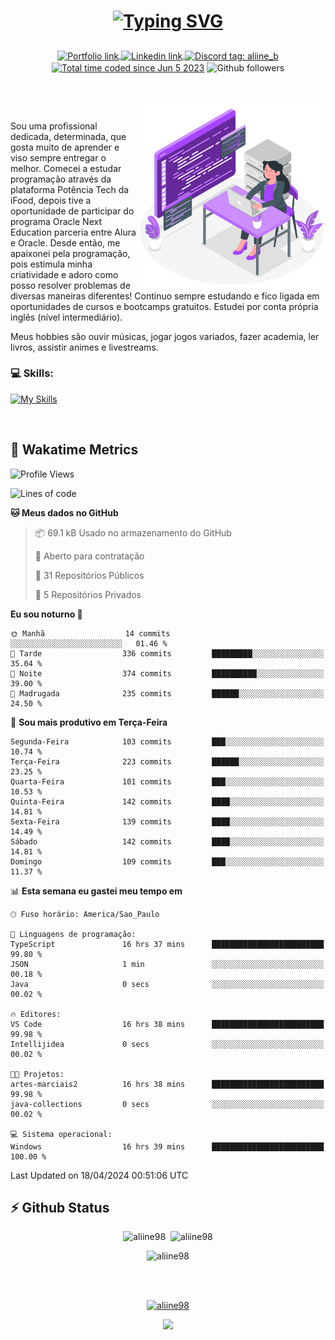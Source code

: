 # <p align = "center"><a href="https://git.io/typing-svg"><img src="https://readme-typing-svg.demolab.com?font=Nova+Mono&size=28&duration=4000&pause=1000&color=980DE6&vCenter=true&random=false&width=480&lines=%E2%9C%A8Ol%C3%A1%2C+sou+Aline+Bevilacqua;%E2%9C%A8Desenvolvedora+Web+Frontend!" alt="Typing SVG" /></a></p>

<p align = "center">
    <a href="https://aliine98.github.io" target="_blank">
        <img alt="Portfolio link" align="center" src = "https://img.shields.io/badge/portfolio-8A2BE2?style=for-the-badge">
    </a>
    <a href="https://www.linkedin.com/in/aline-bevilacqua/" target="_blank">
        <img alt="Linkedin link" align="center" src = "https://img.shields.io/badge/LinkedIn-0077B5?style=for-the-badge&logo=linkedin&logoColor=white">
    </a>
    <a href="https://discord.com/" target="_blank">
        <img alt="Discord tag: aliine_b" align="center" src="https://img.shields.io/badge/-aliine__b-5865f2?style=flat-square&logo=Discord&logoColor=FFF" height="28">
    </a>
    <a href="https://wakatime.com/@aliine"><img src="https://wakatime.com/badge/user/d705bdc6-1244-4026-9380-8de8c1599f8d.svg?style=for-the-badge" alt="Total time coded since Jun 5 2023" align="center"/></a>
    <img alt="Github followers" align="center" src="https://img.shields.io/github/followers/Aliine98?style=for-the-badge&color=bf0f47&logo=github&logoColor=white">
</p><br>

<a href="https://storyset.com/"><img src="./assets/coding-amico.svg" width="300" align="right"></a>

<div align="left">
<br>

Sou uma profissional dedicada, determinada, que gosta muito de aprender e viso sempre entregar o melhor. Comecei a estudar programação através da plataforma Potência Tech da iFood, depois tive a oportunidade de participar do programa Oracle Next Education parceria entre Alura e Oracle. Desde então, me apaixonei pela programação, pois estimula minha criatividade e adoro como posso resolver problemas de diversas maneiras diferentes! Continuo sempre estudando e fico ligada em oportunidades de cursos e bootcamps gratuitos.
Estudei por conta própria inglês (nível intermediário).

Meus hobbies são ouvir músicas, jogar jogos variados, fazer academia, ler livros, assistir animes e livestreams.

### 💻 Skills:
[![My Skills](https://skillicons.dev/icons?i=html,css,js,bootstrap,tailwind,ts,mysql,angular,react,java)](https://skillicons.dev)
</div>
<br>

## 🚀 Wakatime Metrics

<!--START_SECTION:waka-->
![Profile Views](http://img.shields.io/badge/Visualizac%C3%B5es%20do%20perfil-0-blue)

![Lines of code](https://img.shields.io/badge/Desde%20o%20Hello%20World%20eu%20escrevi-190.8%20thousand%20linhas%20de%20c%C3%B3digo-blue)

**🐱 Meus dados no GitHub** 

> 📦 69.1 kB Usado no armazenamento do GitHub 
 > 
> 💼 Aberto para contratação
 > 
> 📜 31 Repositórios Públicos 
 > 
> 🔑 5 Repositórios Privados 
 > 
**Eu sou noturno 🦉** 

```text
🌞 Manhã                  14 commits          ░░░░░░░░░░░░░░░░░░░░░░░░░   01.46 % 
🌆 Tarde                  336 commits         █████████░░░░░░░░░░░░░░░░   35.04 % 
🌃 Noite                  374 commits         ██████████░░░░░░░░░░░░░░░   39.00 % 
🌙 Madrugada              235 commits         ██████░░░░░░░░░░░░░░░░░░░   24.50 % 
```
📅 **Sou mais produtivo em Terça-Feira** 

```text
Segunda-Feira            103 commits         ███░░░░░░░░░░░░░░░░░░░░░░   10.74 % 
Terça-Feira              223 commits         ██████░░░░░░░░░░░░░░░░░░░   23.25 % 
Quarta-Feira             101 commits         ███░░░░░░░░░░░░░░░░░░░░░░   10.53 % 
Quinta-Feira             142 commits         ████░░░░░░░░░░░░░░░░░░░░░   14.81 % 
Sexta-Feira              139 commits         ████░░░░░░░░░░░░░░░░░░░░░   14.49 % 
Sábado                   142 commits         ████░░░░░░░░░░░░░░░░░░░░░   14.81 % 
Domingo                  109 commits         ███░░░░░░░░░░░░░░░░░░░░░░   11.37 % 
```


📊 **Esta semana eu gastei meu tempo em** 

```text
🕑︎ Fuso horário: America/Sao_Paulo

💬 Linguagens de programação: 
TypeScript               16 hrs 37 mins      █████████████████████████   99.80 % 
JSON                     1 min               ░░░░░░░░░░░░░░░░░░░░░░░░░   00.18 % 
Java                     0 secs              ░░░░░░░░░░░░░░░░░░░░░░░░░   00.02 % 

🔥 Editores: 
VS Code                  16 hrs 38 mins      █████████████████████████   99.98 % 
Intellijidea             0 secs              ░░░░░░░░░░░░░░░░░░░░░░░░░   00.02 % 

🐱‍💻 Projetos: 
artes-marciais2          16 hrs 38 mins      █████████████████████████   99.98 % 
java-collections         0 secs              ░░░░░░░░░░░░░░░░░░░░░░░░░   00.02 % 

💻 Sistema operacional: 
Windows                  16 hrs 39 mins      █████████████████████████   100.00 % 
```


 Last Updated on 18/04/2024 00:51:06 UTC
<!--END_SECTION:waka-->
 
## ⚡ Github Status

<p align="center"><img src="https://my-github-readme-stats-aliine98.vercel.app/api?username=aliine98&show_icons=true&locale=en&theme=radical" alt="aliine98" />&nbsp;&nbsp;<img src="https://my-github-readme-stats-aliine98.vercel.app/api/top-langs?username=aliine98&show_icons=true&locale=en&layout=compact&theme=radical&exclude_repo=my-github-readme-stats,my-github-readme-streak-stats,github-readme-streak-stats,ajax-com-js-puro" alt="aliine98" /></p>

<p align="center"><img src="https://streak-stats.demolab.com?user=aliine98&theme=radical" alt="aliine98" /></p>

<br><br>
<p align="center"> <a href="https://github.com/ryo-ma/github-profile-trophy" target="_blank"><img src="https://github-profile-trophy.vercel.app/?username=aliine98&theme=radical&column=4" alt="aliine98" /></a> </p>

<p align="center"><img src="https://media4.giphy.com/media/C1bBFL2dMQxA4/giphy.gif?cid=ecf05e47z7xqxd7gboyuplq95r7v869x9bi8msk1upllpme2&ep=v1_gifs_search&rid=giphy.gif&ct=g" width="700"></p>
